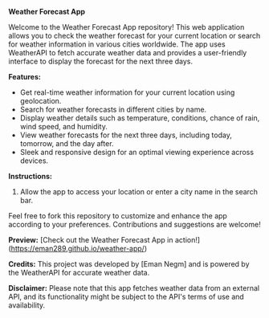 **Weather Forecast App**

Welcome to the Weather Forecast App repository! This web application allows you to check the weather forecast for your current location or search for weather information in various cities worldwide. The app uses WeatherAPI to fetch accurate weather data and provides a user-friendly interface to display the forecast for the next three days.

**Features:**

- Get real-time weather information for your current location using geolocation.
- Search for weather forecasts in different cities by name.
- Display weather details such as temperature, conditions, chance of rain, wind speed, and humidity.
- View weather forecasts for the next three days, including today, tomorrow, and the day after.
- Sleek and responsive design for an optimal viewing experience across devices.

**Instructions:**

1. Allow the app to access your location or enter a city name in the search bar.

Feel free to fork this repository to customize and enhance the app according to your preferences. Contributions and suggestions are welcome!

**Preview:**
[Check out the Weather Forecast App in action!]
(https://eman289.github.io/weather-app/)

**Credits:**
This project was developed by [Eman Negm] and is powered by the WeatherAPI for accurate weather data.

**Disclaimer:**
Please note that this app fetches weather data from an external API, and its functionality might be subject to the API's terms of use and availability.
